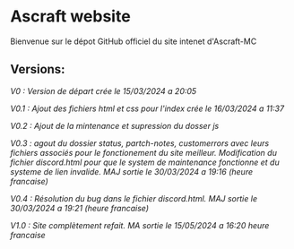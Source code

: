 # Ascraft website
Bienvenue sur le dépot GitHub officiel du site intenet d'Ascraft-MC
## Versions:

*V0 : Version de départ crée le 15/03/2024 a 20:05*

*V0.1 : Ajout des fichiers html et css pour l'index crée le 16/03/2024 a 11:37*

*V0.2 :  Ajout de la mintenance et supression du dosser js*

*V0.3 : agout du dossier status, partch-notes, customerrors avec leurs fichiers associés pour le fonctionement du site meilleur. Modification du fichier discord.html pour que le system de maintenance fonctionne et du systeme de lien invalide. MAJ sortie le 30/03/2024 a 19:16 (heure francaise)*

*V0.4 : Résolution du bug dans le fichier discord.html. MAJ sortie le 30/03/2024 a 19:21 (heure francaise)*

*V1.0 : Site complètement refait. MA sortie le 15/05/2024 a 16:20 heure francaise*
